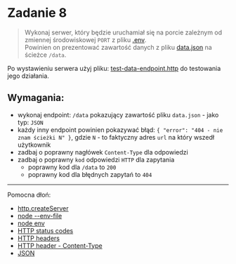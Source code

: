 # Zadanie 8

> Wykonaj serwer, który będzie uruchamiał się na porcie zależnym od zmiennej środowiskowej `PORT` z pliku [.env](./.env).  
> Powinien on prezentować zawartość danych z pliku [data.json](./src/data.json) na ścieżce `/data`.  


Po wystawieniu serwera użyj pliku: 
[test-data-endpoint.http](requests/test-data-endpoint.http) do testowania jego działania.


## Wymagania:
- wykonaj endpoint: `/data` pokazujący zawartość pliku `data.json` - jako typ: `JSON`
- każdy inny endpoint powinien pokazywać błąd: `{ "error": "404 - nie znam ścieżki N" }`, gdzie `N` - to faktyczny adres `url` na który wszedł użytkownik
- zadbaj o poprawny nagłówek `Content-Type` dla odpowiedzi
- zadbaj o poprawny `kod` odpowiedzi `HTTP` dla zapytania
  - poprawny kod dla `/data` to `200`
  - poprawny kod dla błędnych zapytań to `404`

----
Pomocna dłoń:

- [http.createServer](https://nodejs.org/api/http.html#httpcreateserveroptions-requestlistener)
- [node --env-file](https://nodejs.org/api/cli.html#--env-fileconfig)
- [node env](https://nodejs.org/api/process.html#process_process_env)
- [HTTP status codes](https://developer.mozilla.org/en-US/docs/Web/HTTP/Status)
- [HTTP headers](https://developer.mozilla.org/en-US/docs/Web/HTTP/Headers)
- [HTTP header - Content-Type](https://developer.mozilla.org/en-US/docs/Web/HTTP/Headers/Content-Type)
- [JSON](https://developer.mozilla.org/en-US/docs/Web/JavaScript/Reference/Global_Objects/JSON)